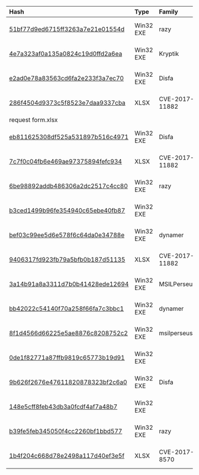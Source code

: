 |Hash|Type|Family|First_Seen|Name|
|:--|:--|:--|:--|:--|
|[51bf77d9ed6715ff3263a7e21e01554d](https://www.virustotal.com/gui/file/51bf77d9ed6715ff3263a7e21e01554d)|Win32 EXE|razy|2018-03-31 17:36:44|/var/www/clean-mx/virusesevidence/output.113049832.txt|
|[4e7a323af0a135a0824c19d0ffd2a6ea](https://www.virustotal.com/gui/file/4e7a323af0a135a0824c19d0ffd2a6ea)|Win32 EXE|Kryptik|2018-03-31 09:30:22|myfile.exe|
|[e2ad0e78a83563cd6fa2e233f3a7ec70](https://www.virustotal.com/gui/file/e2ad0e78a83563cd6fa2e233f3a7ec70)|Win32 EXE|Disfa|2018-03-31 09:11:07|c:\users\USER\appdata\local\temp\thfdfdnewa-.txt|
|[286f4504d9373c5f8523e7daa9337cba](https://www.virustotal.com/gui/file/286f4504d9373c5f8523e7daa9337cba)|XLSX|CVE-2017-11882|2018-03-31 01:07:47|Samsung ASC engineer code creation request form.xlsx|
|[eb811625308df525a531897b516c4971](https://www.virustotal.com/gui/file/eb811625308df525a531897b516c4971)|Win32 EXE|Disfa|2018-03-30 10:00:18|service.exe|
|[7c7f0c04fb6e469ae97375894fefc934](https://www.virustotal.com/gui/file/7c7f0c04fb6e469ae97375894fefc934)|XLSX|CVE-2017-11882|2018-03-30 06:50:33|29-03-2018 Yazılım Listesi.xlsx|
|[6be98892addb486306a2dc2517c4cc80](https://www.virustotal.com/gui/file/6be98892addb486306a2dc2517c4cc80)|Win32 EXE|razy|2018-03-29 14:24:31|6be98892addb486306a2dc2517c4cc80.virobj|
|[b3ced1499b96fe354940c65ebe40fb87](https://www.virustotal.com/gui/file/b3ced1499b96fe354940c65ebe40fb87)|Win32 EXE||2018-03-29 03:27:35|/var/www/clean-mx/virusesevidence/output.112967454.txt|
|[bef03c99ee5d6e578f6c64da0e34788e](https://www.virustotal.com/gui/file/bef03c99ee5d6e578f6c64da0e34788e)|Win32 EXE|dynamer|2018-03-28 09:54:46|msgmanager|
|[9406317fd923fb79a5bfb0b187d51135](https://www.virustotal.com/gui/file/9406317fd923fb79a5bfb0b187d51135)|XLSX|CVE-2017-11882|2018-03-28 03:09:19|Symptom_and_repair_code_list.xlsx|
|[3a14b91a8a3311d7b0b41428ede12694](https://www.virustotal.com/gui/file/3a14b91a8a3311d7b0b41428ede12694)|Win32 EXE|MSILPerseus|2018-03-27 10:08:07|ef8fe9afc0053e6a_svhost.exe|
|[bb42022c54140f70a258f66fa7c3bbc1](https://www.virustotal.com/gui/file/bb42022c54140f70a258f66fa7c3bbc1)|Win32 EXE|dynamer|2018-03-27 07:15:52|imm.exe|
|[8f1d4566d66225e5ae8876c8208752c2](https://www.virustotal.com/gui/file/8f1d4566d66225e5ae8876c8208752c2)|Win32 EXE|msilperseus|2018-03-27 05:48:09|net.exe|
|[0de1f82771a87ffb9819c65773b19d91](https://www.virustotal.com/gui/file/0de1f82771a87ffb9819c65773b19d91)|Win32 EXE||2018-03-27 02:33:03|DASEUL_Launcher.exe|
|[9b626f2676e47611820878323bf2c6a0](https://www.virustotal.com/gui/file/9b626f2676e47611820878323bf2c6a0)|Win32 EXE|Disfa|2018-03-26 07:45:16|9b626f2676e47611820878323bf2c6a0.virobj|
|[148e5cff8feb43db3a0fcdf4af7a48b7](https://www.virustotal.com/gui/file/148e5cff8feb43db3a0fcdf4af7a48b7)|Win32 EXE||2018-03-24 15:27:22|iTools|
|[b39fe5feb345050f4cc2260bf1bbd577](https://www.virustotal.com/gui/file/b39fe5feb345050f4cc2260bf1bbd577)|Win32 EXE|razy|2018-03-24 08:54:33|3b22104396ad12ffaf4d9a94134ba42d3e70d548|
|[1b4f204c668d78e2498a117d40ef3e5f](https://www.virustotal.com/gui/file/1b4f204c668d78e2498a117d40ef3e5f)|XLSX|CVE-2017-8570|2018-01-19 08:50:22|Par ºa Harici Kay-¦tlar  Bayrak Elektronik 22.01.2018.xlsx|
